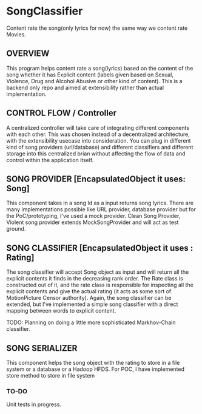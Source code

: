 # SongClassifier
Content rate the song(only lyrics for now) the same way we content rate Movies.

## OVERVIEW

This program helps content rate a song(lyrics) based on the content of the song whether it has Explicit content (labels given based on Sexual, Violence, Drug and Alcohol Abusive or other kind of content). This is a backend only repo and aimed at extensibility rather than actual implementation. 

## CONTROL FLOW / Controller
A centralized controller will take care of integrating different components with each other. This was chosen instead of a decentralized architecture, with the extensibility usecase into consideration. You can plug in different kind of song providers (url/database) and different classifiers and different storage into this centralized brian without affecting the flow of data and control within the application itself.

## SONG PROVIDER [EncapsulatedObject it uses: Song]

This component takes in a song Id as a input returns song lyrics. There are many implementations possible like URL provider, database provider but for the PoC/prototyping, I've used a mock provider. Clean Song Provider, Violent song provider extends MockSongProvider and will act as test ground.

## SONG CLASSIFIER [EncapsulatedObject it uses : Rating]

The song classifier will accept Song object as input and will return all the explicit contents it finds in the decreasing rank order. The Rate class is constructed out of it, and the rate class is responsible for inspecting all the explicit contents and give the actual rating (it acts as some sort of MotionPicture Censor authority). 
Again, the song classifier can be extended, but I've implemented a simple song classifier with a direct mapping between words to explicit content. 

TODO: Planning on doing a little more sophisticated Markhov-Chain classifier.

## SONG SERIALIZER 

This component helps the song object with the rating to store in a file system or a database or a Hadoop HFDS. For POC, I have implemented store method to store in file system

### TO-DO
Unit tests in progress.




